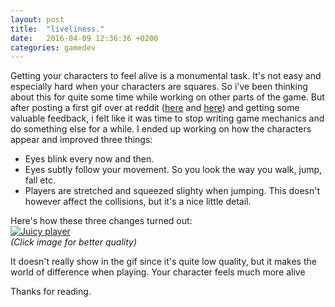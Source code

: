 ```yaml
---
layout: post
title:  "liveliness."
date:   2016-04-09 12:36:36 +0200
categories: gamedev
---
```


Getting your characters to feel alive is a monumental task. It's not easy and especially hard when your characters are squares.  <!--more-->
So i've been thinking about this for quite some time while working on other parts of the game. But after posting a first gif over at reddit ([here](https://www.reddit.com/r/Unity2D/comments/4d1xga/a_sample_level_from_my_wip_coop_platformer/) and [here](https://www.reddit.com/r/Unity3D/comments/4d2l8c/a_sample_level_from_my_wip_coop_platformer_xpost/)) and getting some valuable feedback, i felt like it was time to stop writing game mechanics and do something else for a while. I ended up working on how the characters appear and improved three things:

- Eyes blink every now and then.
- Eyes subtly follow your movement. So you look the way you walk, jump, fall etc.
- Players are stretched and squeezed slighty when jumping. This doesn't however affect the collisions, but it's a nice little detail.

Here's how these three changes turned out:  
[![Juicy player](https://zippy.gfycat.com/ExcitableSoulfulAustraliancattledog.gif)](https://gfycat.com/ExcitableSoulfulAustraliancattledog)  
*(Click image for better quality)*

It doesn't really show in the gif since it's quite low quality, but it makes the world of difference when playing. Your character feels much more alive

Thanks for reading.
